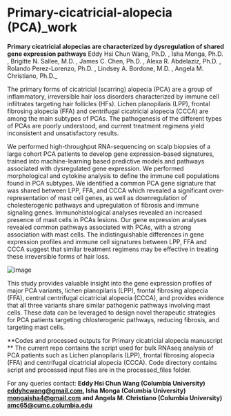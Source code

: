 # Primary-cicatricial-alopecia (PCA)_work

**Primary cicatricial alopecias are characterized by dysregulation of shared gene expression pathways**
Eddy Hsi Chun Wang, Ph.D. , Isha Monga, Ph.D. , Brigitte N. Sallee, M.D. , James C. Chen, Ph.D. , Alexa R. Abdelaziz, Ph.D. , Rolando Perez-Lorenzo, Ph.D. , Lindsey A. Bordone, M.D. , Angela M. Christiano, Ph.D._
                                      

The primary forms of cicatricial (scarring) alopecia (PCA) are a group of inflammatory, irreversible hair loss disorders characterized by immune cell infiltrates targeting hair follicles (HFs). Lichen planopilaris (LPP), frontal fibrosing alopecia (FFA) and centrifugal cicatricial alopecia (CCCA) are among the main subtypes of PCAs. The pathogenesis of the different types of PCAs are poorly understood, and current treatment regimens yield inconsistent and unsatisfactory results.

We performed high-throughput RNA-sequencing on scalp biopsies of a large cohort PCA patients to develop gene expression-based signatures, trained into machine-learning based predictive models and pathways associated with dysregulated gene expression. We performed morphological and cytokine analysis to define the immune cell populations found in PCA subtypes. We identified a common PCA gene signature that was shared between LPP, FFA, and CCCA which revealed a significant over-representation of mast cell genes, as well as downregulation of cholesterogenic pathways and upregulation of fibrosis and immune signaling genes. Immunohistological analyses revealed an increased presence of mast cells in PCAs lesions. Our gene expression analyses revealed common pathways associated with PCAs, with a strong association with mast cells. The indistinguishable differences in gene expression profiles and immune cell signatures between LPP, FFA and CCCA suggest that similar treatment regimens may be effective in treating these irreversible forms of hair loss.




![image](https://user-images.githubusercontent.com/44770311/160250940-075e8cd7-910f-4134-960c-f680899afaca.png)

This study provides valuable insight into the gene expression profiles of major PCA variants, lichen planopilaris (LPP), frontal fibrosing alopecia (FFA), central centrifugal cicatricial alopecia (CCCA), and provides evidence that all three variants share similar pathogenic pathways involving mast cells. These data can be leveraged to design novel therapeutic strategies for PCA patients targeting chlosterogenic pathways, reducing fibrosis, and targeting mast cells.

**Codes and processed outputs for Primary cicatricial alopecia manuscript **
The current repo contains the script used for bulk RNAseq analysis of PCA patients such as Lichen planopilaris (LPP), frontal fibrosing alopecia (FFA) and centrifugal cicatricial alopecia (CCCA). Code directory contains script and processed input files are in the processed_files folder.


For any queries contact: **Eddy Hsi Chun Wang (Columbia University) <eddyhcwang@gmail.com>, Isha Monga (Columbia University) <mongaisha4@gmail.com> and Angela M. Christiano (Columbia University) <amc65@cumc.columbia.edu>**
